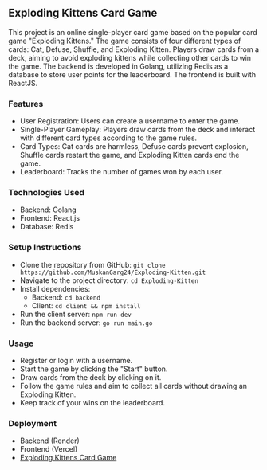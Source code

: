 ## Exploding Kittens Card Game

This project is an online single-player card game based on the popular card game "Exploding Kittens." The game consists of four different types of cards: Cat, Defuse, Shuffle, and Exploding Kitten. Players draw cards from a deck, aiming to avoid exploding kittens while collecting other cards to win the game. The backend is developed in Golang, utilizing Redis as a database to store user points for the leaderboard. The frontend is built with ReactJS.

### Features
- User Registration: Users can create a username to enter the game.
- Single-Player Gameplay: Players draw cards from the deck and interact with different card types according to the game rules.
- Card Types: Cat cards are harmless, Defuse cards prevent explosion, Shuffle cards restart the game, and Exploding Kitten cards end the game.
- Leaderboard: Tracks the number of games won by each user.

### Technologies Used
- Backend: Golang
- Frontend: React.js
- Database: Redis

### Setup Instructions
- Clone the repository from GitHub: 
`git clone https://github.com/MuskanGarg24/Exploding-Kitten.git`
- Navigate to the project directory: 
`cd Exploding-Kitten`
- Install dependencies:
   - Backend: `cd backend`
   - Client: `cd client && npm install`
- Run the client server: `npm run dev`
- Run the backend server: `go run main.go`

### Usage
- Register or login with a username.
- Start the game by clicking the "Start" button.
- Draw cards from the deck by clicking on it.
- Follow the game rules and aim to collect all cards without drawing an Exploding Kitten.
- Keep track of your wins on the leaderboard.

### Deployment

- Backend (Render)
- Frontend (Vercel)
- [Exploding Kittens Card Game](https://exploding-kitten-seven.vercel.app/)